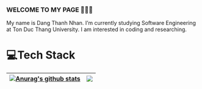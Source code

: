 ### WELCOME TO MY PAGE 👋👋👋
My name is Dang Thanh Nhan. I’m currently studying Software Engineering at Ton Duc Thang University. I am interested in coding and researching. 


# 💻Tech Stack
| <a href="https://github.com/nhandang02/github-readme-stats"><img align="center" src="https://github-readme-stats.vercel.app/api?username=nhandang02&show_icons=true&include_all_commits=true&theme=tokyonight&hide=prs" alt="Anurag's github stats" /></a> | <a href="https://github.com/anuraghazra/github-readme-stats"><img align="center" src="https://github-readme-stats.vercel.app/api/top-langs/?username=nhandang02&layout=compact&theme=tokyonight&hide=prs" /></a> |
| ------------- | ------------- |
